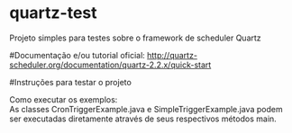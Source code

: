 # quartz-test
Projeto simples para testes sobre o framework de scheduler Quartz
<br />

#Documentação e/ou tutorial oficial:
http://quartz-scheduler.org/documentation/quartz-2.2.x/quick-start
<br />

#Instruções para testar o projeto
<br />

Como executar os exemplos:
<br />
As classes CronTriggerExample.java e SimpleTriggerExample.java podem ser executadas diretamente através de seus respectivos métodos main.


